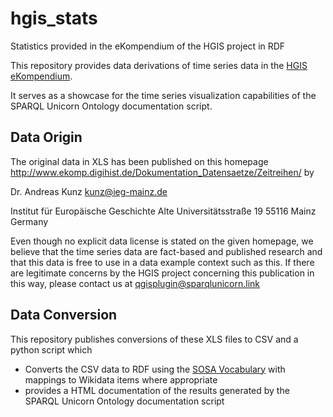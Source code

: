 # hgis_stats

Statistics provided in the eKompendium of the HGIS project in RDF

This repository provides data derivations of time series data in the [HGIS eKompendium](http://www.ekomp.digihist.de/Dokumentation_Datensaetze/Zeitreihen/).

It serves as a showcase for the time series visualization capabilities of the SPARQL Unicorn Ontology documentation script.

## Data Origin

The original data in XLS has been published on this homepage http://www.ekomp.digihist.de/Dokumentation_Datensaetze/Zeitreihen/ by

Dr. Andreas Kunz 
kunz@ieg-mainz.de
 
Institut für Europäische Geschichte
Alte Universitätsstraße 19
55116 Mainz
Germany

Even though no explicit data license is stated on the given homepage, we believe that the time series data are fact-based and published research and that this data is free to use in a data example context such as this.
If there are legitimate concerns by the HGIS project concerning this publication in this way, please contact us at qgisplugin@sparqlunicorn.link 

## Data Conversion

This repository publishes conversions of these XLS files to CSV and a python script which

* Converts the CSV data to RDF using the [SOSA Vocabulary](https://www.w3.org/TR/vocab-ssn/) with mappings to Wikidata items where appropriate
* provides a HTML documentation of the results generated by the SPARQL Unicorn Ontology documentation script


